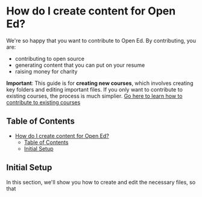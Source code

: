 # How do I create content for Open Ed?

We're so happy that you want to contribute to Open Ed. By contributing, you are:

- contributing to open source
- generating content that you can put on your resume
- raising money for charity

**Important**: This guide is for **creating new courses**, which involves creating key folders and editing important files. If you only want to contribute to existing courses, the process is much simplier. [Go here to learn how to contribute to existing courses]()

## Table of Contents

- [How do I create content for Open Ed?](#how-do-i-create-content-for-open-mastery)
  - [Table of Contents](#table-of-contents)
  - [Initial Setup](#initial-setup)

## Initial Setup

In this section, we'll show you how to create and edit the necessary files, so that 